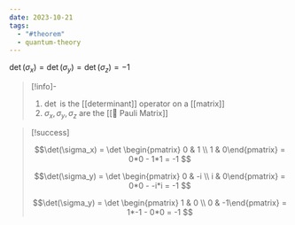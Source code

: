 ```yaml
---
date: 2023-10-21
tags:
  - "#theorem"
  - quantum-theory
---
```


$\det(\sigma_x) = \det(\sigma_y) = \det(\sigma_z) = -1$ 

>[!info]-
> 1. $\det$ is the [[determinant]] operator on a [[matrix]]
> 2. $\sigma_x, \sigma_y, \sigma_z$ are the [[📘 Pauli Matrix]]

>[!success]
>
> $$\det(\sigma_x) = \det \begin{pmatrix} 0 & 1 \\ 1 & 0\end{pmatrix} = 0*0 - 1*1 = -1 $$
> 
> $$\det(\sigma_y) = \det \begin{pmatrix} 0 & -i \\ i & 0\end{pmatrix} = 0*0 - -i*i = -1 $$
>
> $$\det(\sigma_y) = \det \begin{pmatrix} 1 & 0 \\ 0 & -1\end{pmatrix} = 1*-1 - 0*0 = -1 $$
